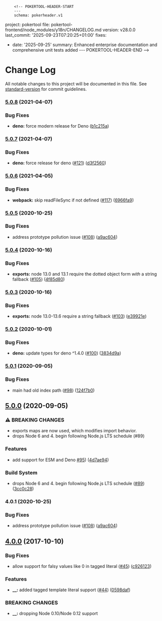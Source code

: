         <!-- POKERTOOL-HEADER-START
        ---
        schema: pokerheader.v1
project: pokertool
file: pokertool-frontend/node_modules/y18n/CHANGELOG.md
version: v28.0.0
last_commit: '2025-09-23T07:20:25+01:00'
fixes:
- date: '2025-09-25'
  summary: Enhanced enterprise documentation and comprehensive unit tests added
        ---
        POKERTOOL-HEADER-END -->
# Change Log

All notable changes to this project will be documented in this file. See [standard-version](https://github.com/conventional-changelog/standard-version) for commit guidelines.

### [5.0.8](https://www.github.com/yargs/y18n/compare/v5.0.7...v5.0.8) (2021-04-07)


### Bug Fixes

* **deno:** force modern release for Deno ([b1c215a](https://www.github.com/yargs/y18n/commit/b1c215aed714bee5830e76de3e335504dc2c4dab))

### [5.0.7](https://www.github.com/yargs/y18n/compare/v5.0.6...v5.0.7) (2021-04-07)


### Bug Fixes

* **deno:** force release for deno ([#121](https://www.github.com/yargs/y18n/issues/121)) ([d3f2560](https://www.github.com/yargs/y18n/commit/d3f2560e6cedf2bfa2352e9eec044da53f9a06b2))

### [5.0.6](https://www.github.com/yargs/y18n/compare/v5.0.5...v5.0.6) (2021-04-05)


### Bug Fixes

* **webpack:** skip readFileSync if not defined ([#117](https://www.github.com/yargs/y18n/issues/117)) ([6966fa9](https://www.github.com/yargs/y18n/commit/6966fa91d2881cc6a6c531e836099e01f4da1616))

### [5.0.5](https://www.github.com/yargs/y18n/compare/v5.0.4...v5.0.5) (2020-10-25)


### Bug Fixes

* address prototype pollution issue ([#108](https://www.github.com/yargs/y18n/issues/108)) ([a9ac604](https://www.github.com/yargs/y18n/commit/a9ac604abf756dec9687be3843e2c93bfe581f25))

### [5.0.4](https://www.github.com/yargs/y18n/compare/v5.0.3...v5.0.4) (2020-10-16)


### Bug Fixes

* **exports:** node 13.0 and 13.1 require the dotted object form _with_ a string fallback ([#105](https://www.github.com/yargs/y18n/issues/105)) ([4f85d80](https://www.github.com/yargs/y18n/commit/4f85d80dbaae6d2c7899ae394f7ad97805df4886))

### [5.0.3](https://www.github.com/yargs/y18n/compare/v5.0.2...v5.0.3) (2020-10-16)


### Bug Fixes

* **exports:** node 13.0-13.6 require a string fallback ([#103](https://www.github.com/yargs/y18n/issues/103)) ([e39921e](https://www.github.com/yargs/y18n/commit/e39921e1017f88f5d8ea97ddea854ffe92d68e74))

### [5.0.2](https://www.github.com/yargs/y18n/compare/v5.0.1...v5.0.2) (2020-10-01)


### Bug Fixes

* **deno:** update types for deno ^1.4.0 ([#100](https://www.github.com/yargs/y18n/issues/100)) ([3834d9a](https://www.github.com/yargs/y18n/commit/3834d9ab1332f2937c935ada5e76623290efae81))

### [5.0.1](https://www.github.com/yargs/y18n/compare/v5.0.0...v5.0.1) (2020-09-05)


### Bug Fixes

* main had old index path ([#98](https://www.github.com/yargs/y18n/issues/98)) ([124f7b0](https://www.github.com/yargs/y18n/commit/124f7b047ba9596bdbdf64459988304e77f3de1b))

## [5.0.0](https://www.github.com/yargs/y18n/compare/v4.0.0...v5.0.0) (2020-09-05)


### ⚠ BREAKING CHANGES

* exports maps are now used, which modifies import behavior.
* drops Node 6 and 4. begin following Node.js LTS schedule (#89)

### Features

* add support for ESM and Deno [#95](https://www.github.com/yargs/y18n/issues/95)) ([4d7ae94](https://www.github.com/yargs/y18n/commit/4d7ae94bcb42e84164e2180366474b1cd321ed94))


### Build System

* drops Node 6 and 4. begin following Node.js LTS schedule ([#89](https://www.github.com/yargs/y18n/issues/89)) ([3cc0c28](https://www.github.com/yargs/y18n/commit/3cc0c287240727b84eaf1927f903612ec80f5e43))

### 4.0.1 (2020-10-25)


### Bug Fixes

* address prototype pollution issue ([#108](https://www.github.com/yargs/y18n/issues/108)) ([a9ac604](https://www.github.com/yargs/y18n/commit/7de58ca0d315990cdb38234e97fc66254cdbcd71))

## [4.0.0](https://github.com/yargs/y18n/compare/v3.2.1...v4.0.0) (2017-10-10)


### Bug Fixes

* allow support for falsy values like 0 in tagged literal ([#45](https://github.com/yargs/y18n/issues/45)) ([c926123](https://github.com/yargs/y18n/commit/c926123))


### Features

* **__:** added tagged template literal support ([#44](https://github.com/yargs/y18n/issues/44)) ([0598daf](https://github.com/yargs/y18n/commit/0598daf))


### BREAKING CHANGES

* **__:** dropping Node 0.10/Node 0.12 support
